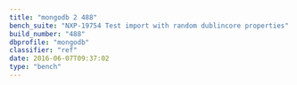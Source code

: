 ```yaml
---
title: "mongodb 2 488"
bench_suite: "NXP-19754 Test import with random dublincore properties"
build_number: "488"
dbprofile: "mongodb"
classifier: "ref"
date: 2016-06-07T09:37:02
type: "bench"
---
```

